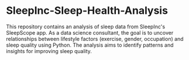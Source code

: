 # SleepInc-Sleep-Health-Analysis
This repository contains an analysis of sleep data from SleepInc's SleepScope app. As a data science consultant, the goal is to uncover relationships between lifestyle factors (exercise, gender, occupation) and sleep quality using Python. The analysis aims to identify patterns and insights for improving sleep quality.
